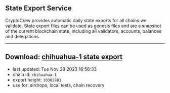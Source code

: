 ## State Export Service
CryptoCrew provides automatic daily state exports for all chains we validate. State export files can be used as genesis files and are a snapshot of the current blockchain state, including all validators, accounts, balances and delegations.

---
**Download: [chihuahua-1 state export](https://dl.ccvalidators.com/SERVICE/chihuahua/chihuahua-1_export_10302881.json)**
---

- last updated: Tue Nov 28 2023 16:56:33
- chain id: `chihuahua-1`
- export height: `10302881`
- use for: airdrops, local tests, chain recovery
